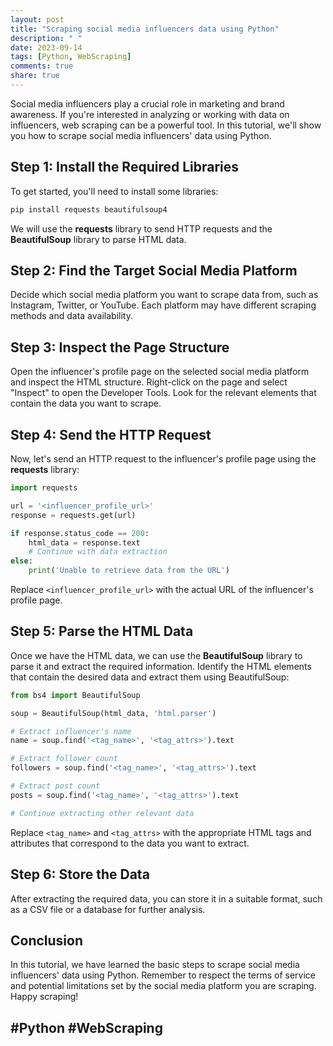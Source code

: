 ```yaml
---
layout: post
title: "Scraping social media influencers data using Python"
description: " "
date: 2023-09-14
tags: [Python, WebScraping]
comments: true
share: true
---
```


Social media influencers play a crucial role in marketing and brand awareness. If you're interested in analyzing or working with data on influencers, web scraping can be a powerful tool. In this tutorial, we'll show you how to scrape social media influencers' data using Python.

## Step 1: Install the Required Libraries

To get started, you'll need to install some libraries:

```python
pip install requests beautifulsoup4
```

We will use the **requests** library to send HTTP requests and the **BeautifulSoup** library to parse HTML data.

## Step 2: Find the Target Social Media Platform

Decide which social media platform you want to scrape data from, such as Instagram, Twitter, or YouTube. Each platform may have different scraping methods and data availability.

## Step 3: Inspect the Page Structure

Open the influencer's profile page on the selected social media platform and inspect the HTML structure. Right-click on the page and select "Inspect" to open the Developer Tools. Look for the relevant elements that contain the data you want to scrape.

## Step 4: Send the HTTP Request

Now, let's send an HTTP request to the influencer's profile page using the **requests** library:

```python
import requests

url = '<influencer_profile_url>'
response = requests.get(url)

if response.status_code == 200:
    html_data = response.text
    # Continue with data extraction
else:
    print('Unable to retrieve data from the URL')
```

Replace `<influencer_profile_url>` with the actual URL of the influencer's profile page.

## Step 5: Parse the HTML Data

Once we have the HTML data, we can use the **BeautifulSoup** library to parse it and extract the required information. Identify the HTML elements that contain the desired data and extract them using BeautifulSoup:

```python
from bs4 import BeautifulSoup

soup = BeautifulSoup(html_data, 'html.parser')

# Extract influencer's name
name = soup.find('<tag_name>', '<tag_attrs>').text

# Extract follower count
followers = soup.find('<tag_name>', '<tag_attrs>').text

# Extract post count
posts = soup.find('<tag_name>', '<tag_attrs>').text

# Continue extracting other relevant data
```

Replace `<tag_name>` and `<tag_attrs>` with the appropriate HTML tags and attributes that correspond to the data you want to extract.

## Step 6: Store the Data

After extracting the required data, you can store it in a suitable format, such as a CSV file or a database for further analysis.

## Conclusion

In this tutorial, we have learned the basic steps to scrape social media influencers' data using Python. Remember to respect the terms of service and potential limitations set by the social media platform you are scraping. Happy scraping!

## #Python #WebScraping